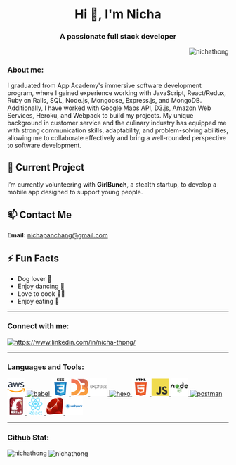 <h1 align="center">Hi 👋, I'm Nicha</h1>
<h3 align="center">A passionate full stack developer</h3>

<p align="right"> <img src="https://komarev.com/ghpvc/?username=nichathong&label=Profile%20views&color=0e75b6&style=flat" alt="nichathong" /> </p>
<h3 align="left">About me:</h3>
I graduated from App Academy's immersive software development program, where I gained experience working with JavaScript, React/Redux, Ruby on Rails, SQL, Node.js, Mongoose, Express.js, and MongoDB. Additionally, I have worked with Google Maps API, D3.js, Amazon Web Services, Heroku, and Webpack to build my projects. My unique background in customer service and the culinary industry has equipped me with strong communication skills, adaptability, and problem-solving abilities, allowing me to collaborate effectively and bring a well-rounded perspective to software development.

## 🔭 Current Project  
I’m currently volunteering with **GirlBunch**, a stealth startup, to develop a mobile app designed to support young people.

## 📫 Contact Me  
**Email:** [nichapanchang@gmail.com](mailto:nichapanchang@gmail.com)

## ⚡ Fun Facts  
- Dog lover 🐶  
- Enjoy dancing 💃  
- Love to cook 👩‍🍳  
- Enjoy eating 🍜  

---------
<h3 align="left">Connect with me:</h3>
<p align="left">
<a href="https://www.linkedin.com/in/nicha-thpng/" target="blank"><img align="center" src="https://raw.githubusercontent.com/rahuldkjain/github-profile-readme-generator/master/src/images/icons/Social/linked-in-alt.svg" alt="https://www.linkedin.com/in/nicha-thpng/" height="30" width="40" /></a>
</p>

---------

<h3 align="left">Languages and Tools:</h3>
<p align="left"> <a href="https://aws.amazon.com" target="_blank"> <img src="https://raw.githubusercontent.com/devicons/devicon/master/icons/amazonwebservices/amazonwebservices-original-wordmark.svg" alt="aws" width="40" height="40"/> </a> <a href="https://babeljs.io/" target="_blank"> <img src="https://www.vectorlogo.zone/logos/babeljs/babeljs-icon.svg" alt="babel" width="40" height="40"/> </a> <a href="https://www.w3schools.com/css/" target="_blank"> <img src="https://raw.githubusercontent.com/devicons/devicon/master/icons/css3/css3-original-wordmark.svg" alt="css3" width="40" height="40"/> </a> <a href="https://d3js.org/" target="_blank"> <img src="https://raw.githubusercontent.com/devicons/devicon/master/icons/d3js/d3js-original.svg" alt="d3js" width="40" height="40"/> </a> <a href="https://expressjs.com" target="_blank"> <img src="https://raw.githubusercontent.com/devicons/devicon/master/icons/express/express-original-wordmark.svg" alt="express" width="40" height="40"/> </a> <a href="hexo.io/" target="_blank"> <img src="https://www.vectorlogo.zone/logos/hexoio/hexoio-icon.svg" alt="hexo" width="40" height="40"/> </a> <a href="https://www.w3.org/html/" target="_blank"> <img src="https://raw.githubusercontent.com/devicons/devicon/master/icons/html5/html5-original-wordmark.svg" alt="html5" width="40" height="40"/> </a> <a href="https://developer.mozilla.org/en-US/docs/Web/JavaScript" target="_blank"> <img src="https://raw.githubusercontent.com/devicons/devicon/master/icons/javascript/javascript-original.svg" alt="javascript" width="40" height="40"/> </a> <a href="https://nodejs.org" target="_blank"> <img src="https://raw.githubusercontent.com/devicons/devicon/master/icons/nodejs/nodejs-original-wordmark.svg" alt="nodejs" width="40" height="40"/> </a> <a href="https://postman.com" target="_blank"> <img src="https://www.vectorlogo.zone/logos/getpostman/getpostman-icon.svg" alt="postman" width="40" height="40"/> </a> <a href="https://rubyonrails.org" target="_blank"> <img src="https://raw.githubusercontent.com/devicons/devicon/master/icons/rails/rails-original-wordmark.svg" alt="rails" width="40" height="40"/> </a> <a href="https://reactjs.org/" target="_blank"> <img src="https://raw.githubusercontent.com/devicons/devicon/master/icons/react/react-original-wordmark.svg" alt="react" width="40" height="40"/> </a> <a href="https://www.ruby-lang.org/en/" target="_blank"> <img src="https://raw.githubusercontent.com/devicons/devicon/master/icons/ruby/ruby-original.svg" alt="ruby" width="40" height="40"/> </a> <a href="https://webpack.js.org" target="_blank"> <img src="https://raw.githubusercontent.com/devicons/devicon/d00d0969292a6569d45b06d3f350f463a0107b0d/icons/webpack/webpack-original-wordmark.svg" alt="webpack" width="40" height="40"/> </a> </p>

---------

<h3 align="left">Github Stat:</h3>
<p><img align="left" src="https://github-readme-stats.vercel.app/api/top-langs?username=nichathong&show_icons=true&locale=en&layout=compact" alt="nichathong" /></p>

<p>&nbsp;<img align="center" src="https://github-readme-stats.vercel.app/api?username=nichathong&show_icons=true&locale=en" alt="nichathong" /></p>
